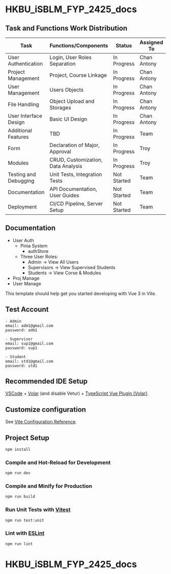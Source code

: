 # HKBU_iSBLM_FYP_2425_docs

## Task and Functions Work Distribution

| Task                  | Functions/Components               | Status      | Assigned To |
| --------------------- | ---------------------------------- | ----------- | ----------- |
| User Authentication   | Login, User Roles Separation       | In Progress | Chan Antony |
| Project Management    | Project, Course Linkage            | In Progress | Chan Antony |
| User Management       | Users Objects                      | In Progress | Chan Antony |
| File Handling         | Object Upload and Storages         | In Progress | Chan Antony |
| User Interface Design | Basic UI Design                    | In Progress | Chan Antony |
| Additional Features   | TBD                                | In Progress | Team        |
| Form                  | Declaration of Major, Approval     | In Progress | Troy        |
| Modules               | CRUD, Customization, Data Analysis | In Progress | Troy        |
| Testing and Debugging | Unit Tests, Integration Tests      | Not Started | Team        |
| Documentation         | API Documentation, User Guides     | Not Started | Team        |
| Deployment            | CI/CD Pipeline, Server Setup       | Not Started | Team        |

##

## Documentation
* User Auth
  * Pinia System
    * authStore 
  * Three User Roles: 
    * Admin -> View All Users
    * Supervisors -> View Supervised Students
    * Students -> View Corse & Modules
* Proj Manage
* User Manage

This template should help get you started developing with Vue 3 in Vite.

## Test Account
    - Admin
    email: adm1@gmail.com
    password: adm1

    - Supervisor
    email: sup1@gmail.com
    password: sup1

    - Student
    email: std1@gmail.com
    password: std1


## Recommended IDE Setup

[VSCode](https://code.visualstudio.com/) + [Volar](https://marketplace.visualstudio.com/items?itemName=Vue.volar) (and disable Vetur) + [TypeScript Vue Plugin (Volar)](https://marketplace.visualstudio.com/items?itemName=Vue.vscode-typescript-vue-plugin).

## Customize configuration

See [Vite Configuration Reference](https://vitejs.dev/config/).

## Project Setup

```sh
npm install
```

### Compile and Hot-Reload for Development

```sh
npm run dev
```

### Compile and Minify for Production

```sh
npm run build
```

### Run Unit Tests with [Vitest](https://vitest.dev/)

```sh
npm run test:unit
```

### Lint with [ESLint](https://eslint.org/)

```sh
npm run lint
```

# HKBU_iSBLM_FYP_2425_docs